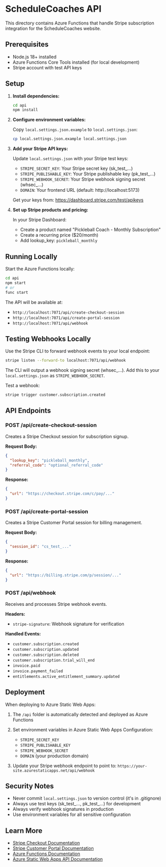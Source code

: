 # ScheduleCoaches API

This directory contains Azure Functions that handle Stripe subscription integration for the ScheduleCoaches website.

## Prerequisites

- Node.js 18+ installed
- Azure Functions Core Tools installed (for local development)
- Stripe account with test API keys

## Setup

1. **Install dependencies:**
   ```bash
   cd api
   npm install
   ```

2. **Configure environment variables:**

   Copy `local.settings.json.example` to `local.settings.json`:
   ```bash
   cp local.settings.json.example local.settings.json
   ```

3. **Add your Stripe API keys:**

   Update `local.settings.json` with your Stripe test keys:
   - `STRIPE_SECRET_KEY`: Your Stripe secret key (sk_test_...)
   - `STRIPE_PUBLISHABLE_KEY`: Your Stripe publishable key (pk_test_...)
   - `STRIPE_WEBHOOK_SECRET`: Your Stripe webhook signing secret (whsec_...)
   - `DOMAIN`: Your frontend URL (default: http://localhost:5173)

   Get your keys from: https://dashboard.stripe.com/test/apikeys

4. **Set up Stripe products and pricing:**

   In your Stripe Dashboard:
   - Create a product named "Pickleball Coach - Monthly Subscription"
   - Create a recurring price ($20/month)
   - Add lookup_key: `pickleball_monthly`

## Running Locally

Start the Azure Functions locally:

```bash
cd api
npm start
# or
func start
```

The API will be available at:
- `http://localhost:7071/api/create-checkout-session`
- `http://localhost:7071/api/create-portal-session`
- `http://localhost:7071/api/webhook`

## Testing Webhooks Locally

Use the Stripe CLI to forward webhook events to your local endpoint:

```bash
stripe listen --forward-to localhost:7071/api/webhook
```

The CLI will output a webhook signing secret (whsec_...). Add this to your `local.settings.json` as `STRIPE_WEBHOOK_SECRET`.

Test a webhook:
```bash
stripe trigger customer.subscription.created
```

## API Endpoints

### POST /api/create-checkout-session

Creates a Stripe Checkout session for subscription signup.

**Request Body:**
```json
{
  "lookup_key": "pickleball_monthly",
  "referral_code": "optional_referral_code"
}
```

**Response:**
```json
{
  "url": "https://checkout.stripe.com/c/pay/..."
}
```

### POST /api/create-portal-session

Creates a Stripe Customer Portal session for billing management.

**Request Body:**
```json
{
  "session_id": "cs_test_..."
}
```

**Response:**
```json
{
  "url": "https://billing.stripe.com/p/session/..."
}
```

### POST /api/webhook

Receives and processes Stripe webhook events.

**Headers:**
- `stripe-signature`: Webhook signature for verification

**Handled Events:**
- `customer.subscription.created`
- `customer.subscription.updated`
- `customer.subscription.deleted`
- `customer.subscription.trial_will_end`
- `invoice.paid`
- `invoice.payment_failed`
- `entitlements.active_entitlement_summary.updated`

## Deployment

When deploying to Azure Static Web Apps:

1. The `/api` folder is automatically detected and deployed as Azure Functions
2. Set environment variables in Azure Static Web Apps Configuration:
   - `STRIPE_SECRET_KEY`
   - `STRIPE_PUBLISHABLE_KEY`
   - `STRIPE_WEBHOOK_SECRET`
   - `DOMAIN` (your production domain)

3. Update your Stripe webhook endpoint to point to:
   `https://your-site.azurestaticapps.net/api/webhook`

## Security Notes

- Never commit `local.settings.json` to version control (it's in .gitignore)
- Always use test keys (sk_test_..., pk_test_...) for development
- Always verify webhook signatures in production
- Use environment variables for all sensitive configuration

## Learn More

- [Stripe Checkout Documentation](https://stripe.com/docs/payments/checkout)
- [Stripe Customer Portal Documentation](https://stripe.com/docs/billing/subscriptions/customer-portal)
- [Azure Functions Documentation](https://docs.microsoft.com/en-us/azure/azure-functions/)
- [Azure Static Web Apps API Documentation](https://docs.microsoft.com/en-us/azure/static-web-apps/apis-functions)
